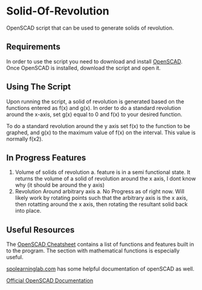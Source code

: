# Solid-Of-Revolution
OpenSCAD script that can be used to generate solids of revolution.

## Requirements

In order to use the script you need to download and install [OpenSCAD](https://openscad.org/). Once OpenSCAD is installed, download the script and open it.

## Using The Script
Upon running the script, a solid of revolution is generated based on the functions entered as f(x) and g(x).  In order to do a standard revolution around the x-axis, set g(x) equal to 0 and f(x) to your desired function.

To do a standard revolution around the y axis set f(x) to the function to be graphed, and g(x) to the maximum value of f(x) on the interval.  This value is normally f(x2).

## In Progress Features
1. Volume of solids of revolution
  a. feature is in a semi functional state. It returns the volume of a solid of revolution around the x axis, I dont know why (it should be around the y axis)
3. Revolution Around arbitrary axis
  a. No Progress as of right now.  Will likely work by rotating points such that the arbitrary axis is the x axis, then rotatting around the x axis, then rotating the resultant solid back into place.

## Useful Resources

The [OpenSCAD Cheatsheet](https://openscad.org/cheatsheet/) contains a list of functions and features built in to the program.  The section with mathematical functions is especially useful.

[spolearninglab.com](https://spolearninglab.com/curriculum/lessonPlans/hacking/resources/software/3d/openscad_intro.html) has some helpful documentation of openSCAD as well.

[Official OpenSCAD Documentation](https://en.wikibooks.org/wiki/OpenSCAD_User_Manual)
